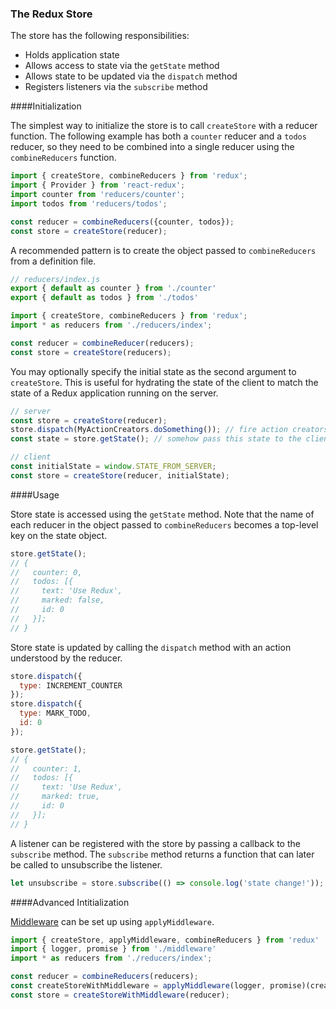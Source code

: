 ### The Redux Store

The store has the following responsibilities:

* Holds application state
* Allows access to state via the `getState` method
* Allows state to be updated via the `dispatch` method
* Registers listeners via the `subscribe` method

####Initialization

The simplest way to initialize the store is to call `createStore` with a reducer function. The following example has both a `counter` reducer and a `todos` reducer, so they need to be combined into a single reducer using the `combineReducers` function.

```js
import { createStore, combineReducers } from 'redux';
import { Provider } from 'react-redux';
import counter from 'reducers/counter';
import todos from 'reducers/todos';

const reducer = combineReducers({counter, todos});
const store = createStore(reducer);
```

A recommended pattern is to create the object passed to `combineReducers` from a definition file.

```js
// reducers/index.js
export { default as counter } from './counter'
export { default as todos } from './todos'
```

```js
import { createStore, combineReducers } from 'redux';
import * as reducers from './reducers/index';

const reducer = combineReducer(reducers);
const store = createStore(reducers);
```

You may optionally specify the initial state as the second argument to `createStore`. This is useful for hydrating the state of the client to match the state of a Redux application running on the server.

```js
// server
const store = createStore(reducer);
store.dispatch(MyActionCreators.doSomething()); // fire action creators to fill the state
const state = store.getState(); // somehow pass this state to the client

// client
const initialState = window.STATE_FROM_SERVER;
const store = createStore(reducer, initialState);
```

####Usage

Store state is accessed using the `getState` method. Note that the name of each reducer in the object passed to `combineReducers` becomes a top-level key on the state object.

```js
store.getState();
// {
//   counter: 0,
//   todos: [{
//     text: 'Use Redux',
//     marked: false,
//     id: 0
//   }];
// }
```

Store state is updated by calling the `dispatch` method with an action understood by the reducer.

```js
store.dispatch({
  type: INCREMENT_COUNTER
});
store.dispatch({
  type: MARK_TODO,
  id: 0
});
```
```js
store.getState();
// {
//   counter: 1,
//   todos: [{
//     text: 'Use Redux',
//     marked: true,
//     id: 0
//   }];
// }
```

A listener can be registered with the store by passing a callback to the `subscribe` method. The `subscribe` method returns a function that can later be called to unsubscribe the listener.

```js
let unsubscribe = store.subscribe(() => console.log('state change!'));
```

####Advanced Intitialization

[Middleware](middleware.md) can be set up using `applyMiddleware`.

```js
import { createStore, applyMiddleware, combineReducers } from 'redux'
import { logger, promise } from './middleware'
import * as reducers from './reducers/index';

const reducer = combineReducers(reducers);
const createStoreWithMiddleware = applyMiddleware(logger, promise)(createStore);
const store = createStoreWithMiddleware(reducer);
```
